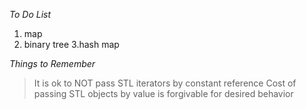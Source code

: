 *To Do List*  
1. map
2. binary tree
3.hash map

*Things to Remember*
> It is ok to NOT pass STL iterators by constant reference
  Cost of passing STL objects by value is forgivable for desired behavior
